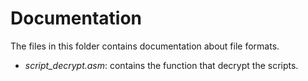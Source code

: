 # Documentation
The files in this folder contains documentation about file formats.

* *script_decrypt.asm*: contains the function that decrypt the scripts. 
